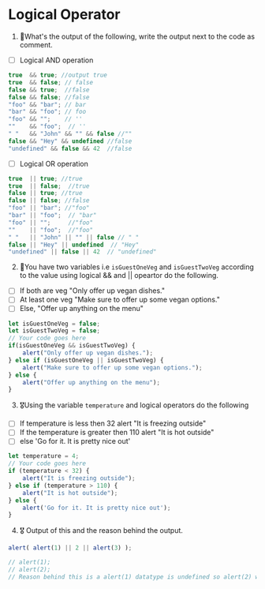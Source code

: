 # Logical Operator

1. 🥇What's the output of the following, write the output next to the code as comment.

* [ ] Logical AND operation

```js
true  && true; //output true
true  && false; // false
false && true;  //false
false && false; //false
"foo" && "bar"; // bar
"bar" && "foo"; // foo
"foo" && "";    // ''
""    && "foo";  // ''
" "   && "John" && "" && false //""
false && "Hey" && undefined //false
"undefined" && false && 42  //false
```

* [ ] Logical OR operation
```js
true  || true; //true
true  || false;  //true
false || true; //true
false || false; //false
"foo" || "bar"; //"foo"
"bar" || "foo";  // "bar"
"foo" || "";     //"foo"
""    || "foo";  //"foo"
" "   || "John" || "" || false // " "
false || "Hey" || undefined  // "Hey"
"undefined" || false || 42  // "undefined"
```

2. 🥈You have two variables i.e `isGuestOneVeg` and  `isGuestTwoVeg` according to the value using logical && and || opeartor do the following.

* [ ] If both are veg "Only offer up vegan dishes."
* [ ] At least one veg  "Make sure to offer up some vegan options."
* [ ] Else, "Offer up anything on the menu"
```js
let isGuestOneVeg = false;
let isGuestTwoVeg = false;
// Your code goes here
if(isGuestOneVeg && isGuestTwoVeg) {
    alert("Only offer up vegan dishes.");
} else if (isGuestOneVeg || isGuestTwoVeg) {
    alert("Make sure to offer up some vegan options.");
} else {
    alert("Offer up anything on the menu");
}
```


3. 🎖Using the variable `temperature` and logical operators do the following
* [ ] If temperature is less then 32 alert "It is freezing outside"
* [ ] If the temperature is greater then 110 alert "It is hot outside"
* [ ] else 'Go for it. It is pretty nice out'
```js
let temperature = 4;
// Your code goes here
if (temperature < 32) {
    alert("It is freezing outside");
} else if (temperature > 110) {
    alert("It is hot outside");
} else {
    alert('Go for it. It is pretty nice out');
}
```

4. 🎖 Output of this and the reason behind the output.
```js
alert( alert(1) || 2 || alert(3) );

// alert(1);
// alert(2);
// Reason behind this is a alert(1) datatype is undefined so alert(2) will be came.
```